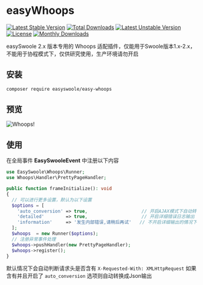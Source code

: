 # easyWhoops

[![Latest Stable Version](https://poser.pugx.org/easyswoole/easy-whoops/v/stable)](https://packagist.org/packages/easyswoole/easy-whoops)
[![Total Downloads](https://poser.pugx.org/easyswoole/easy-whoops/downloads)](https://packagist.org/packages/easyswoole/easy-whoops)
[![Latest Unstable Version](https://poser.pugx.org/easyswoole/easy-whoops/v/unstable)](https://packagist.org/packages/easyswoole/easy-whoops)
[![License](https://poser.pugx.org/easyswoole/easy-whoops/license)](https://packagist.org/packages/easyswoole/easy-whoops)
[![Monthly Downloads](https://poser.pugx.org/easyswoole/easy-whoops/d/monthly)](https://packagist.org/packages/easyswoole/easy-whoops)

easySwoole 2.x 版本专用的 Whoops 适配插件，仅能用于Swoole版本1.x-2.x，不能用于协程模式下，仅供研究使用，生产环境请勿开启

## 安装

```bash
composer require easyswoole/easy-whoops
```

## 预览

![Whoops!](http://i.imgur.com/0VQpe96.png)

## 使用

在全局事件 **EasySwooleEvent** 中注册以下内容

```php
use EasySwoole\Whoops\Runner;
use Whoops\Handler\PrettyPageHandler;

public function frameInitialize(): void
{
  // 可以进行更多设置，默认为以下设置
  $options = [
    'auto_conversion' => true,                    // 开启AJAX模式下自动转换为JSON输出
    'detailed'        => true,                    // 开启详细错误日志输出
    'information'     => '发生内部错误,请稍后再试'   // 不开启详细输出的情况下 输出的提示文本
  ];
  $whoops  = new Runner($options);
  // 注册异常事件处理
  $whoops->pushHandler(new PrettyPageHandler);
  $whoops->register();
}
```

默认情况下会自动判断请求头是否含有 `X-Requested-With: XMLHttpRequest` 如果含有并且开启了 `auto_conversion` 选项则自动转换成Json输出
